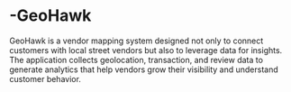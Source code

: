 # -GeoHawk
GeoHawk is a vendor mapping system designed not only to connect customers with local street vendors but also to leverage data for insights. The application collects geolocation, transaction, and review data to generate analytics that help vendors grow their visibility and understand customer behavior.
